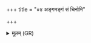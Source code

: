 +++
title = "०४ अङ्गमङ्गं सं चिनोमि"

+++
<details><summary>मूलम् (GR)</summary>

+++(PSK 20.25.4)+++अङ्गमङ्गं सं चिनोमि  
चक्षुः प्राणम् अथो बलम् ।  
प्रियाः श्रुतस्य भूयास्म्- +++(bhūyāsma)+++  
-आयुष्मन्तः सुमेधसः ॥
</details>